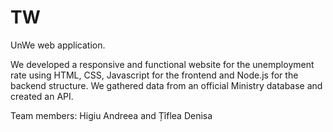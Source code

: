 # TW
UnWe web application.

We developed a responsive and functional website for the unemployment rate using HTML, CSS, Javascript for the frontend and Node.js for the backend structure. We gathered data from an official Ministry database and created an API.

Team members: Higiu Andreea and Țîflea Denisa
